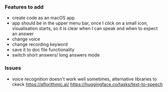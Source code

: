 ### Features to add
- create code as an macOS app
- app should be in the upper menu bar, once I click on a small icon, visualisation starts, so it is clear when I can speak and when to expect an answer
- change voice
- change recording keyword
- save it to doc file functionality
- switch short answers/ long answers mode

### Issues
- voice recognition doesn't work well sometimes, alternative libraries to ckeck
https://aflorithmic.ai/
https://huggingface.co/tasks/text-to-speech
